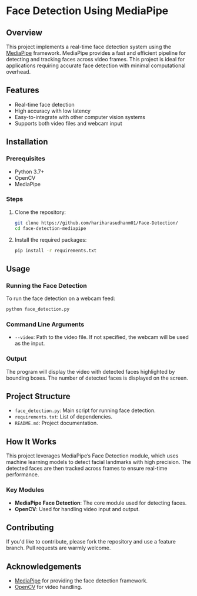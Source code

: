 # Face Detection Using MediaPipe

## Overview

This project implements a real-time face detection system using the [MediaPipe](https://mediapipe.dev) framework. MediaPipe provides a fast and efficient pipeline for detecting and tracking faces across video frames. This project is ideal for applications requiring accurate face detection with minimal computational overhead.

## Features

- Real-time face detection
- High accuracy with low latency
- Easy-to-integrate with other computer vision systems
- Supports both video files and webcam input

## Installation

### Prerequisites

- Python 3.7+
- OpenCV
- MediaPipe

### Steps

1. Clone the repository:
   ```bash
   git clone https://github.com/hariharasudhanm01/Face-Detection/
   cd face-detection-mediapipe
   ```

2. Install the required packages:
   ```bash
   pip install -r requirements.txt
   ```

## Usage

### Running the Face Detection

To run the face detection on a webcam feed:
```bash
python face_detection.py
```

### Command Line Arguments

- `--video`: Path to the video file. If not specified, the webcam will be used as the input.

### Output

The program will display the video with detected faces highlighted by bounding boxes. The number of detected faces is displayed on the screen.

## Project Structure

- `face_detection.py`: Main script for running face detection.
- `requirements.txt`: List of dependencies.
- `README.md`: Project documentation.

## How It Works

This project leverages MediaPipe’s Face Detection module, which uses machine learning models to detect facial landmarks with high precision. The detected faces are then tracked across frames to ensure real-time performance.

### Key Modules

- **MediaPipe Face Detection**: The core module used for detecting faces.
- **OpenCV**: Used for handling video input and output.

## Contributing

If you'd like to contribute, please fork the repository and use a feature branch. Pull requests are warmly welcome.

## Acknowledgements

- [MediaPipe](https://mediapipe.dev) for providing the face detection framework.
- [OpenCV](https://opencv.org) for video handling.


